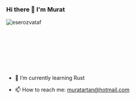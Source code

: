 ### Hi there 👋 I'm Murat


<p><img align="left" src="https://github-readme-stats.vercel.app/api/top-langs/?username=muratartan&layout=compact&hide=html" alt="eserozvataf" /></p>

<br />
<br />
<br />
<br />
<br />
<br />
<br />
<br />



- 🌱 I’m currently learning Rust



- 📫 How to reach me: muratartan@hotmail.com


